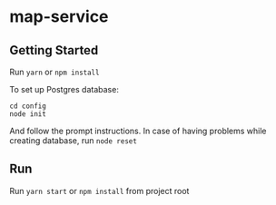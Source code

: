# map-service

## Getting Started

Run `yarn` or `npm install`

To set up Postgres database:

```
cd config 
node init 
```

And follow the prompt instructions. In case of having problems while creating database, run `node reset`

## Run

Run `yarn start` or `npm install` from project root